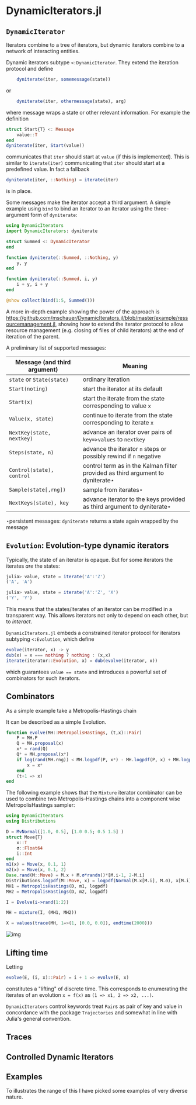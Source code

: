 # DynamicIterators.jl

## `DynamicIterator`
Iterators combine to a tree of iterators, but dynamic iterators combine to a network of interacting entities.

Dynamic iterators subtype `<:DynamicIterator`. They extend the iteration protocol and define
```julia
    dyniterate(iter, somemessage(state))
```
or
```julia
    dyniterate(iter, othermessage(state), arg)
```
where message wraps a state or other relevant information.
For example the definition
```julia
struct Start{T} <: Message
    value::T
end
dyniterate(iter, Start(value))
```
communicates that `iter` should start at `value` (if this is implemented).
This is similar to `iterate(iter)` communicating that `iter` should start at a predefined
value. In fact a fallback
```julia
dyniterate(iter, ::Nothing) = iterate(iter)
```
is in place.

Some messages make the iterator accept a third argument.
A simple example using `bind` to bind an iterator to an iterator using the three-argument form of `dyniterate`:
```julia
using DynamicIterators
import DynamicIterators: dyniterate

struct Summed <: DynamicIterator
end

function dyniterate(::Summed, ::Nothing, y)
    y, y
end

function dyniterate(::Summed, i, y)
    i + y, i + y
end

@show collect(bind(1:5, Summed()))
```

A more in-depth example showing the power of the approach is https://github.com/mschauer/DynamicIterators.jl/blob/master/example/ressourcemanagement.jl, showing how to extend the iterator protocol
to allow resource management (e.g. closing of files of child iterators) at the end of iteration of the parent.

A preliminary list of supported messages:

Message (and third argument) | Meaning
----------------------------|--------------------
`state` or `State(state)`   | ordinary iteration
`Start(noting)`             | start the iterator at its default
`Start(x)`                  | start the iterate from the state corresponding to value `x`
`Value(x, state)`           | continue to iterate from the state corresponding to iterate `x`
`NextKey(state, nextkey)`   | advance an iterator over pairs of `key=>values` to `nextkey`
`Steps(state, n)`           | advance the iterator `n` steps or possibly rewind if `n` negative
`Control(state), control`   | control term as in the Kalman filter provided as third argument to dyniterate⋆
`Sample(state[,rng])`       | sample from iterates⋆
`NextKeys(state), key`      | advance iterator to the keys provided as third argument to dyniterate⋆


⋆persistent messages: `dyniterate` returns a state again wrapped by the message


## `Evolution`: Evolution-type dynamic iterators
Typically, the state of an iterator is opaque. But for some iterators
the iterates *are* the states:

```julia
julia> value, state = iterate('A':'Z')
('A', 'A')

julia> value, state = iterate('A':'Z', 'X')
('Y', 'Y')
```

This means that the states/iterates of an iterator can be modified in a
transparent way. This allows iterators not only to depend on each other, but to
*interact*.

`DynamicIterators.jl` embeds a constrained iterator protocol for
iterators subtyping `<:Evolution`, which define
```julia
evolve(iterator, x) -> y
dub(x) = x === nothing ? nothing : (x,x)
iterate(iterator::Evolution, x) = dub(evolve(iterator, x))
```
which guarantees `value == state` and introduces a powerful set of combinators
for such iterators.

## Combinators

As a simple example take a Metropolis-Hastings chain

It can be described as a simple Evolution.
```julia
function evolve(MH::MetropolisHastings, (t,x)::Pair)
    P = MH.P
    Q = MH.proposal(x)
    xᵒ = rand(Q)
    Qᵒ = MH.proposal(xᵒ)
    if log(rand(MH.rng)) < MH.logpdf(P, xᵒ) - MH.logpdf(P, x) + MH.logpdf(Qᵒ, x) - MH.logpdf(Q, xᵒ)
        x = xᵒ
    end
    (t+1 => x)
end
```

The following example shows that the `Mixture` iterator combinator can be used to combine two Metropolis-Hastings chains into a component wise MetropolisHastings sampler:

```julia
using DynamicIterators
using Distributions

D = MvNormal([1.0, 0.5], [1.0 0.5; 0.5 1.5] )
struct Move{T}
    x::T
    σ::Float64
    i::Int
end
m1(x) = Move(x, 0.1, 1)
m2(x) = Move(x, 0.1, 2)
Base.rand(M::Move) = M.x + M.σ*randn()*[M.i-1, 2-M.i]
Distributions.logpdf(M::Move, x) = logpdf(Normal(M.x[M.i], M.σ), x[M.i])
MH1 = MetropolisHastings(D, m1, logpdf)
MH2 = MetropolisHastings(D, m2, logpdf)

I = Evolve(i->rand(1:2))

MH = mixture(I, (MH1, MH2))

X = values(trace(MH, 1=>(1, [0.0, 0.0]), endtime(2000)))
```

![img](https://raw.githubusercontent.com/mschauer/DynamicIterators.jl/master/asset/mh.png)

## Lifting time

Letting
```julia
evolve(E, (i, x)::Pair) = i + 1 => evolve(E, x)
```
constitutes a "lifting" of discrete time. This corresponds to enumerating the iterates of an evolution `x = f(x)` as `(1 => x1, 2 => x2, ...)`.

`DynamicIterators` control keywords treat `Pair`s as pair of key and value in concordance with the package `Trajectories` and somewhat in line with Julia's general convention.


## Traces

## Controlled Dynamic Iterators


## Examples

To illustrates the range of this I have picked some examples of very diverse nature.
